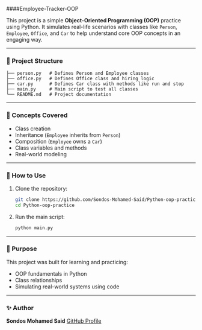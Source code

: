 ####Employee-Tracker-OOP

This project is a simple **Object-Oriented Programming (OOP)** practice using Python. It simulates real-life scenarios with classes like `Person`, `Employee`, `Office`, and `Car` to help understand core OOP concepts in an engaging way.

---

### 📁 Project Structure

```
├── person.py   # Defines Person and Employee classes
├── office.py   # Defines Office class and hiring logic
├── car.py      # Defines Car class with methods like run and stop
├── main.py     # Main script to test all classes
└── README.md   # Project documentation
```

---

### 🧠 Concepts Covered

* Class creation
* Inheritance (`Employee` inherits from `Person`)
* Composition (`Employee` owns a `Car`)
* Class variables and methods
* Real-world modeling

---

### 🚀 How to Use

1. Clone the repository:

   ```bash
   git clone https://github.com/Sondos-Mohamed-Said/Python-oop-practice.git
   cd Python-oop-practice
   ```

2. Run the main script:

   ```bash
   python main.py
   ```

---

### 🎯 Purpose

This project was built for learning and practicing:

* OOP fundamentals in Python
* Class relationships
* Simulating real-world systems using code

---

### ✨ Author

**Sondos Mohamed Said**
[GitHub Profile](https://github.com/Sondos-Mohamed-Said)
